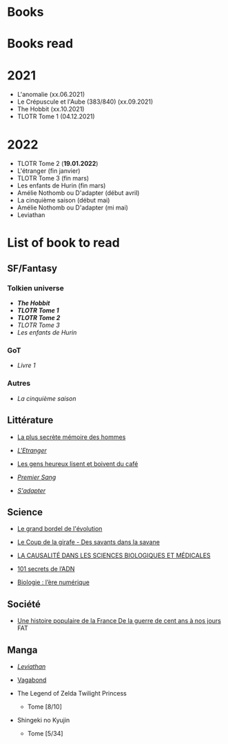 # Books

# Books read

# 2021

* L'anomalie (xx.06.2021)
* Le Crépuscule et l'Aube (383/840) (xx.09.2021)
* The Hobbit (xx.10.2021)
* TLOTR Tome 1 (04.12.2021)

# 2022

* TLOTR Tome 2 (**19.01.2022**)
* L'étranger (fin janvier)
* TLOTR Tome 3 (fin mars)
* Les enfants de Hurin (fin mars)
* Amélie Nothomb ou D'adapter (début avril)
* La cinquième saison (début mai)
* Amélie Nothomb ou D'adapter (mi mai)
* Leviathan


# List of book to read

## SF/Fantasy

### Tolkien universe

* ***The Hobbit***
* ***TLOTR Tome 1***
* ***TLOTR Tome 2***
* *TLOTR Tome 3*
* *Les enfants de Hurin*

### GoT

* *Livre 1*

### Autres

* *La cinquième saison*

## Littérature

* [La plus secrète mémoire des hommes](https://www.leslibraires.fr/livre/18955840-la-plus-secrete-memoire-des-hommes-prix-goncou--mohamed-mbougar-sarr-philippe-rey)

* [*L'Etranger*](https://www.leslibraires.fr/livre/16677866-l-etranger-camus-albert-galimard)

* [Les gens heureux lisent et boivent du café](https://www.leslibraires.fr/livre/15651600-les-gens-heureux-lisent-et-boivent-du-cafe-agnes-martin-lugand-pocket)

* [*Premier Sang*](https://www.leslibraires.fr/livre/18933089-premier-sang-amelie-nothomb-albin-michel)

* [*S'adapter*](https://www.editions-stock.fr/livres/la-bleue/sadapter-9782234089549)

## Science

* [Le grand bordel de l'évolution](https://www.leslibraires.fr/livre/14562400-le-grand-bordel-de-l-evolution-la-science-impe--leo-grasset-flammarion)

* [Le Coup de la girafe - Des savants dans la savane](https://www.leslibraires.fr/livre/18642481-le-coup-de-la-girafe-des-savants-dans-la-savane-leo-grasset-points)

* [LA CAUSALITÉ DANS LES SCIENCES BIOLOGIQUES ET MÉDICALES](https://laboutique.edpsciences.fr/produit/994/9782759820467/la-causalite-dans-les-sciences-biologiques-et-medicales)

* [101 secrets de l’ADN](https://www.cnrseditions.fr/catalogue/biologie-et-sante/101-secrets-de-l-adn/)

* [Biologie : l’ère numérique](https://www.cnrseditions.fr/catalogue/biologie-et-sante/biologie-lere-numerique/)

## Société

* [Une histoire populaire de la France De la guerre de cent ans à nos jours](https://www.leslibraires.fr/livre/16287907-une-histoire-populaire-de-la-france-de-la-guer--gerard-noiriel-agone-editeur)
FAT

## Manga

* [*Leviathan*](https://www.manga-news.com/index.php/serie/Leviathan-Ki-oon)

* [Vagabond](https://www.leslibraires.fr/livre/825738-vagabond-2-vagabond-t02-takehiko-inoue-delcourt)

* The Legend of Zelda Twilight Princess
  * Tome [8/10]

* Shingeki no Kyujin
  * Tome [5/34]
